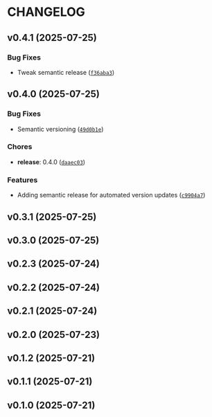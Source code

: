 # CHANGELOG


## v0.4.1 (2025-07-25)

### Bug Fixes

- Tweak semantic release
  ([`f36aba3`](https://github.com/ni-kismet/systemlink-cli/commit/f36aba31b3727b41fd9f67ab44a4993677a7a3f9))


## v0.4.0 (2025-07-25)

### Bug Fixes

- Semantic versioning
  ([`49d0b1e`](https://github.com/ni-kismet/systemlink-cli/commit/49d0b1efd5907fa0154fc54edf6a83a7e86f171c))

### Chores

- **release**: 0.4.0
  ([`daaec03`](https://github.com/ni-kismet/systemlink-cli/commit/daaec03249a91044d32f9858569098d0bc4d5f07))

### Features

- Adding semantic release for automated version updates
  ([`c9904a7`](https://github.com/ni-kismet/systemlink-cli/commit/c9904a7f4c101560502dc9dd6d2ebc0026e36c7b))


## v0.3.1 (2025-07-25)


## v0.3.0 (2025-07-25)


## v0.2.3 (2025-07-24)


## v0.2.2 (2025-07-24)


## v0.2.1 (2025-07-24)


## v0.2.0 (2025-07-23)


## v0.1.2 (2025-07-21)


## v0.1.1 (2025-07-21)


## v0.1.0 (2025-07-21)

